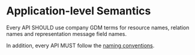 # Application-level Semantics
Every API SHOULD use company GDM terms for resource names, relation names and representation message field names. 

In addition, every API MUST follow the [naming conventions]().
